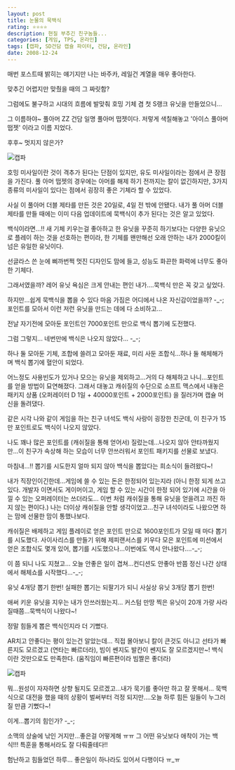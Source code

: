 ```yaml
---
layout: post
title: 눈물의 묵백식
rating: ⭐️⭐️⭐️⭐️
description: 현질 부추긴 친구놈들...
categories: [게임, TPS, 온라인]
tags: [캡파, SD건담 캡슐 파이터, 건담, 온라인]
date: 2008-12-24
---
```


매번 포스트때 밝히는 얘기지만 나는 바주카, 레일건 계열을 매우 좋아한다. 

맞추긴 어렵지만 맞췄을 때의 그 짜릿함? 

그럼에도 불구하고 시대의 흐름에 발맞춰 호밍 기체 겸 첫 S랭크 유닛을 만들었으니...

그 이름하야~ 풀아머 ZZ 건담 일명 풀아머 떱젯이다. 저렇게 색칠해놓고 '아이스 풀아머 떱젯' 이라고 이름 지었다.

후후~ 멋지지 않은가?

![캡파](../../review/img/2008/sdgcf_19.jpeg)

호밍 미사일이란 것이 격추가 된다는 단점이 있지만, 유도 미사일이라는 점에서 큰 장점을 가진다. 풀 아머 떱젯의 경우에는 아머를 해제 하기 전까지는 칼이 없긴하지만, 3가지 종류의 미사일이 있다는 점에서 굉장히 좋은 기체라 할 수 있었다.

사실 이 풀아머 더블 제타를 만든 것은 20일로, 4일 전 밖에 안됐다. 내가 풀 아머 더블 제타를 만들 때에는 이미 다음 업데이트에 묵백식이 추가 된다는 것은 알고 있었다.

백식이라면...!! 새 기체 키우는걸 좋아하고 한 유닛을 꾸준히 하기보다는 다양한 유닛으로 플레이 하는 것을 선호하는 편이라, 한 기체를 왠만해선 오래 안하는 내가 2000킬이 넘은 유일한 유닛이다.

선글라스 쓴 눈에 삐까번쩍 멋진 디자인도 맘에 들고, 성능도 화끈한 화력에 너무도 좋아한 기체다.

그래서였을까? 레어 유닛 욕심은 크게 안내는 편인 내가....묵백식 만은 꼭 갖고 싶었다.

하지만...쉽게 묵백식을 뽑을 수 있다 마음 가짐은 어디에서 나온 자신감이었을까? -_-; 포인트를 모아서 이런 저런 유닛을 만드는 데에 다 소비하고...

전날 자기전에 모아둔 포인트인 7000포인트 만으로 백식 뽑기에 도전했다.

그럼 그렇지... 네번만에 백식은 나오지 않았다... -_-;

하나 둘 모아둔 기체, 조합에 쓸려고 모아둔 재료, 미리 사둔 조합식...하나 둘 해체해가며 백식 뽑기에 혈안이 되었다.

어느정도 사용빈도가 있거나 모으는 유닛을 제외하고...거의 다 해체하고 나니...포인트를 얻을 방법이 묘연해졌다. 그래서 대놓고 캐쉬질의 수단으로 소프트 맥스에서 내놓은 패키지 상품 (오퍼레이터 D 1일 + 40000포인트 + 2000포인트) 을 질러가며 캡슐 머신을 돌려댔다.

같은 시각 나와 같이 게임을 하는 친구 녀석도 백식 사랑이 굉장한 친군데, 이 친구가 15만 포인트로도 백식이 나오지 않았다.

나도 꽤나 많은 포인트를 (캐쉬질을 통해 얻어서) 질렀는데...나오지 않아 안타까웠지만...이 친구가 속상해 하는 모습이 너무 안쓰러워서 포인트 패키지를 선물로 보냈다.

마침내...!! 뽑기를 시도한지 얼마 되지 않아 백식을 뽑았다는 희소식이 들려왔다~!

내가 직장인이긴한데...게임에 쓸 수 있는 돈은 한정되어 있는지라 (아니 한정 되게 쓰고 있다. 개발자 이면서도 게이머이고, 게임 할 수 있는 시간이 한정 되어 있기에 시간을 아낄 수 있는 오퍼레이터는 쓰더라도... 이번 처럼 캐쉬질을 통해 유닛을 얻을려고 까진 하지 않는 편이다.) 나는 더이상 캐쉬질을 안할 생각이었고...친구 녀석이라도 나왔으면 하는 맘에 선물한 맘이 통했나보다.

캐쉬질은 배제하고 게임 플레이로 얻은 포인트 만으로 1600포인트가 모일 때 마다 뽑기를 시도했다. 사이사리스를 만들기 위해 제피랜서스를 키우다 모은 포인트에 미션에서 얻은 조합식도 몇개 있어, 뽑기를 시도했으나...이번에도 역시 안나왔다....-_-;

이 쯤 되니 나도 지쳤고... 오늘 안좋은 일이 겹쳐...컨디션도 안좋아 반쯤 정신 나간 상태에서 해체쇼를 시작했다...-_-;

유닛 4개당 뽑기 한번! 실패한 뽑기는 되팔기가 되니 사실상 유닛 3개당 뽑기 한번!

애써 키운 유닛을 지우는 내가 안쓰러웠는지... 커스텀 만땅 찍은 유닛이 20개 가량 사라질때쯤...묵백식이 나왔다~!

정말 힘들게 뽑은 백식인지라 더 기뻤다.

AR치고 안좋다는 평이 있는건 알았는데... 직접 몰아보니 칼이 큰것도 아니고 선타가 빠른지도 모르겠고 (연타는 빠르더라), 빔이 쎈지도 발칸이 쎈지도 잘 모르겠지만~! 백식이란 것만으로도 만족한다. (움직임이 빠른편이라 빔짤은 좋더라)

![캡파](../../review/img/2008/sdgcf_20.jpeg)

뭐...원성이 자자하면 상향 될지도 모르겠고...내가 묵기를 좋아만 하고 잘 못해서... 묵백식으로 대전을 했을 때의 상황이 벌써부터 걱정 되지만....오늘 하루 힘든 일들이 누그러질 만큼 기뻤다~! 

이게...뽑기의 힘인가? -_-;

소맥의 상술에 낚인 거지만...좋은걸 어떻게해 ㅠㅠ 그 어떤 유닛보다 애착이 가는 백식!!! 특훈을 통해서라도 잘 다뤄줄테다!!

험난하고 힘들었던 하루... 좋은일이 하나라도 있어서 다행이다 ㅠ_ㅠ
